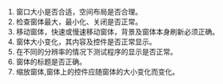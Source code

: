 1. 窗口大小是否合适，空间布局是否合理。
2. 检查窗体最大，最小化、关闭是否正常。
3. 移动窗体，快速或慢速移动窗体，背景及窗体本身刷新必须正确。
4. 窗体大小变化，其内容及控件是否正常显示。
5. 在不同的分辨率的情况下测试程序的显示是否正常。
6. 窗体的标题是否正确。
7. 缩放窗体,窗体上的控件应随窗体的大小变化而变化。
